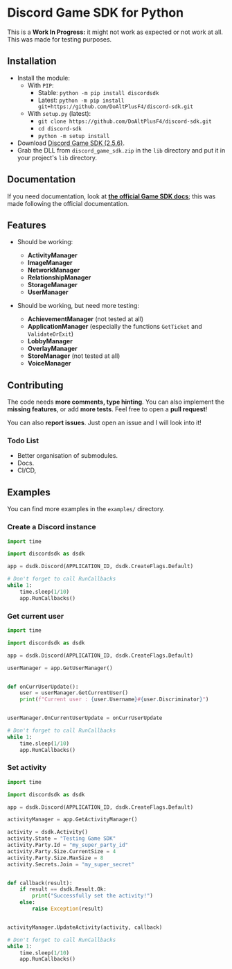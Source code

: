 # Discord Game SDK for Python

This is a **Work In Progress:** it might not work as expected or not work at all. This was made for testing purposes.

## Installation

- Install the module:
  - With `PIP`:
    - Stable: `python -m pip install discordsdk`
    - Latest: `python -m pip install git+https://github.com/DoAltPlusF4/discord-sdk.git`
  - With `setup.py` (latest):
    - `git clone https://github.com/DoAltPlusF4/discord-sdk.git`
    - `cd discord-sdk`
    - `python -m setup install`
- Download [Discord Game SDK (2.5.6)](https://dl-game-sdk.discordapp.net/2.5.6/discord_game_sdk.zip).
- Grab the DLL from `discord_game_sdk.zip` in the `lib` directory and put it in your project's `lib` directory.

## Documentation

If you need documentation, look at [**the official Game SDK docs**](https://discord.com/developers/docs/game-sdk/sdk-starter-guide); this was made following the official documentation.

## Features

- Should be working:
  - **ActivityManager**
  - **ImageManager**
  - **NetworkManager**
  - **RelationshipManager**
  - **StorageManager**
  - **UserManager**

- Should be working, but need more testing:
  - **AchievementManager** (not tested at all)
  - **ApplicationManager** (especially the functions `GetTicket` and `ValidateOrExit`)
  - **LobbyManager**
  - **OverlayManager**
  - **StoreManager** (not tested at all)
  - **VoiceManager**

## Contributing

The code needs **more comments, type hinting**. You can also implement the **missing features**, or add **more tests**. Feel free to open a **pull request**!

You can also **report issues**. Just open an issue and I will look into it!

### Todo List

- Better organisation of submodules.
- Docs.
- CI/CD,

## Examples

You can find more examples in the `examples/` directory.

### Create a Discord instance

```python
import time

import discordsdk as dsdk

app = dsdk.Discord(APPLICATION_ID, dsdk.CreateFlags.Default)

# Don't forget to call RunCallbacks
while 1:
    time.sleep(1/10)
    app.RunCallbacks()
```

### Get current user

```python
import time

import discordsdk as dsdk

app = dsdk.Discord(APPLICATION_ID, dsdk.CreateFlags.Default)

userManager = app.GetUserManager()


def onCurrUserUpdate():
    user = userManager.GetCurrentUser()
    print(f"Current user : {user.Username}#{user.Discriminator}")


userManager.OnCurrentUserUpdate = onCurrUserUpdate

# Don't forget to call RunCallbacks
while 1:
    time.sleep(1/10)
    app.RunCallbacks()

```

### Set activity

```python
import time

import discordsdk as dsdk

app = dsdk.Discord(APPLICATION_ID, dsdk.CreateFlags.Default)

activityManager = app.GetActivityManager()

activity = dsdk.Activity()
activity.State = "Testing Game SDK"
activity.Party.Id = "my_super_party_id"
activity.Party.Size.CurrentSize = 4
activity.Party.Size.MaxSize = 8
activity.Secrets.Join = "my_super_secret"


def callback(result):
    if result == dsdk.Result.Ok:
        print("Successfully set the activity!")
    else:
        raise Exception(result)


activityManager.UpdateActivity(activity, callback)

# Don't forget to call RunCallbacks
while 1:
    time.sleep(1/10)
    app.RunCallbacks()
```
